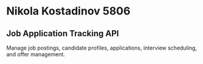 # Nikola Kostadinov 5806


## Job Application Tracking API

Manage job postings, candidate profiles, applications, interview scheduling, and offer management.
